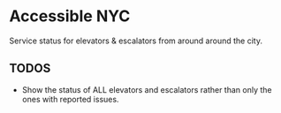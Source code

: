 Accessible NYC
==============

Service status for elevators & escalators from around around the city.

TODOS
-----

* Show the status of ALL elevators and escalators rather than only the ones with
reported issues.